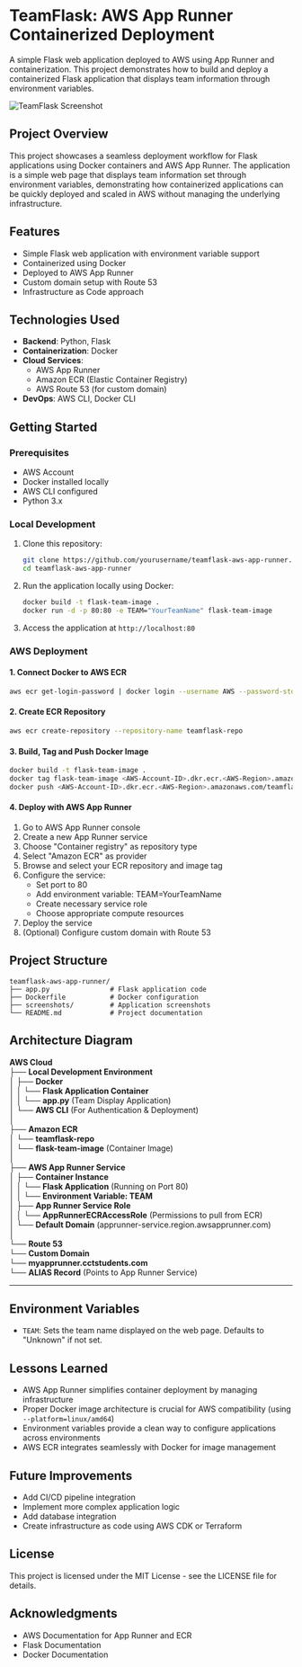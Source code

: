 # TeamFlask: AWS App Runner Containerized Deployment

A simple Flask web application deployed to AWS using App Runner and containerization. This project demonstrates how to build and deploy a containerized Flask application that displays team information through environment variables.

![TeamFlask Screenshot](screenshots/teamflask-screenshot.png)

## Project Overview

This project showcases a seamless deployment workflow for Flask applications using Docker containers and AWS App Runner. The application is a simple web page that displays team information set through environment variables, demonstrating how containerized applications can be quickly deployed and scaled in AWS without managing the underlying infrastructure.

## Features

- Simple Flask web application with environment variable support
- Containerized using Docker
- Deployed to AWS App Runner
- Custom domain setup with Route 53
- Infrastructure as Code approach

## Technologies Used

- **Backend**: Python, Flask
- **Containerization**: Docker
- **Cloud Services**: 
  - AWS App Runner
  - Amazon ECR (Elastic Container Registry)
  - AWS Route 53 (for custom domain)
- **DevOps**: AWS CLI, Docker CLI

## Getting Started

### Prerequisites

- AWS Account
- Docker installed locally
- AWS CLI configured
- Python 3.x

### Local Development

1. Clone this repository:
   ```bash
   git clone https://github.com/yourusername/teamflask-aws-app-runner.git
   cd teamflask-aws-app-runner
   ```

2. Run the application locally using Docker:
   ```bash
   docker build -t flask-team-image .
   docker run -d -p 80:80 -e TEAM="YourTeamName" flask-team-image
   ```

3. Access the application at `http://localhost:80`

### AWS Deployment

#### 1. Connect Docker to AWS ECR

```bash
aws ecr get-login-password | docker login --username AWS --password-stdin <AWS-Account-ID>.dkr.ecr.<AWS-Region>.amazonaws.com
```

#### 2. Create ECR Repository

```bash
aws ecr create-repository --repository-name teamflask-repo
```

#### 3. Build, Tag and Push Docker Image

```bash
docker build -t flask-team-image .
docker tag flask-team-image <AWS-Account-ID>.dkr.ecr.<AWS-Region>.amazonaws.com/teamflask-repo:latest
docker push <AWS-Account-ID>.dkr.ecr.<AWS-Region>.amazonaws.com/teamflask-repo:latest
```

#### 4. Deploy with AWS App Runner

1. Go to AWS App Runner console
2. Create a new App Runner service
3. Choose "Container registry" as repository type
4. Select "Amazon ECR" as provider
5. Browse and select your ECR repository and image tag
6. Configure the service:
   - Set port to 80
   - Add environment variable: TEAM=YourTeamName
   - Create necessary service role
   - Choose appropriate compute resources
7. Deploy the service
8. (Optional) Configure custom domain with Route 53

## Project Structure

```
teamflask-aws-app-runner/
├── app.py               # Flask application code
├── Dockerfile           # Docker configuration
├── screenshots/         # Application screenshots
└── README.md            # Project documentation
```

## Architecture Diagram

**AWS Cloud**  
├── **Local Development Environment**  
│   ├── **Docker**  
│   │   └── **Flask Application Container**  
│   │       └── **app.py** (Team Display Application)  
│   └── **AWS CLI** (For Authentication & Deployment)  
│  
├── **Amazon ECR**  
│   └── **teamflask-repo**  
│       └── **flask-team-image** (Container Image)  
│  
├── **AWS App Runner Service**  
│   ├── **Container Instance**  
│   │   └── **Flask Application** (Running on Port 80)  
│   │       └── **Environment Variable: TEAM**  
│   ├── **App Runner Service Role**  
│   │   └── **AppRunnerECRAccessRole** (Permissions to pull from ECR)  
│   └── **Default Domain** (apprunner-service.region.awsapprunner.com)  
│  
└── **Route 53**  
    └── **Custom Domain**  
        └── **myapprunner.cctstudents.com**  
            └── **ALIAS Record** (Points to App Runner Service) 

---


## Environment Variables

- `TEAM`: Sets the team name displayed on the web page. Defaults to "Unknown" if not set.

## Lessons Learned

- AWS App Runner simplifies container deployment by managing infrastructure
- Proper Docker image architecture is crucial for AWS compatibility (using `--platform=linux/amd64`)
- Environment variables provide a clean way to configure applications across environments
- AWS ECR integrates seamlessly with Docker for image management

## Future Improvements

- Add CI/CD pipeline integration
- Implement more complex application logic
- Add database integration
- Create infrastructure as code using AWS CDK or Terraform

## License

This project is licensed under the MIT License - see the LICENSE file for details.

## Acknowledgments

- AWS Documentation for App Runner and ECR
- Flask Documentation
- Docker Documentation

